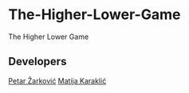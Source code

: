 # The-Higher-Lower-Game
The Higher Lower Game

## Developers

<a href="https://github.com/Zlinter12">Petar Žarković</a>
<a href="https://github.com/MatijaKaraklic">Matija Karaklić</a>
